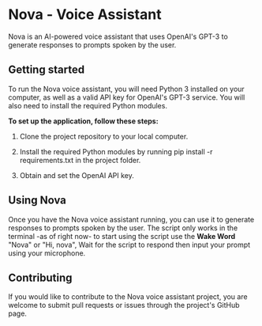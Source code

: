 # Nova - Voice Assistant
Nova is an AI-powered voice assistant that uses OpenAI's GPT-3 to generate responses to prompts spoken by the user.

## Getting started
To run the Nova voice assistant, you will need Python 3 installed on your computer, as well as a valid API key for OpenAI's GPT-3 service. You will also need to install the required Python modules.

**To set up the application, follow these steps:**

1. Clone the project repository to your local computer.

2. Install the required Python modules by running pip install -r requirements.txt in the project folder.

3. Obtain and set the OpenAI API key.

## Using Nova
Once you have the Nova voice assistant running, you can use it to generate responses to prompts spoken by the user. The script only works in the terminal -as of right now- to start using the script use the **Wake Word** "Nova" or "Hi, nova", Wait for the script to respond then input your prompt using your microphone.

## Contributing
If you would like to contribute to the Nova voice assistant project, you are welcome to submit pull requests or issues through the project's GitHub page.
